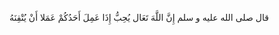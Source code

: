 قال صلى الله عليه و سلم إِنَّ اللَّهَ تَعَال يُحِبُّ إِذَا عَمِلَ أَحَدُكُمْ عَمَلا أَنْ يُتْقِنَهُ
